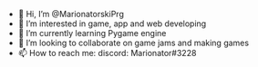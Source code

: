 - 👋 Hi, I’m @MarionatorskiPrg
- 👀 I’m interested in game, app and web developing
- 🌱 I’m currently learning Pygame engine
- 💞️ I’m looking to collaborate on game jams and making games
- 📫 How to reach me: discord: Marionator#3228

<!---
MarionatorskiPrg/MarionatorskiPrg is a ✨ special ✨ repository because its `README.md` (this file) appears on your GitHub profile.
You can click the Preview link to take a look at your changes.
--->
